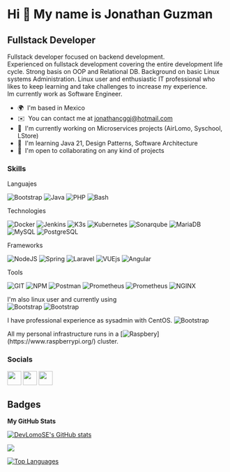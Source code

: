 Hi 👋 My name is Jonathan Guzman
================================
Fullstack Developer
-------------------
Fullstack developer focused on backend development.\
Experienced on fullstack development covering the entire development life cycle. Strong basis on OOP and Relational DB. Background on basic Linux systems Administration. Linux user and enthusiastic IT professional who likes to keep learning and take challenges to increase my experience.\
Im currently work as Software Engineer.
* 🌍  I'm based in Mexico
* ✉️  You can contact me at [jonathancggj@hotmail.com](mailto:jonathancggj@hotmail.com)
* 🚀  I'm currently working on Microservices projects (AirLomo, Syschool, LStore)
* 🧠  I'm learning Java 21, Design Patterns, Software Architecture
* 🤝  I'm open to collaborating on any kind of projects

### Skills

Languajes
<p>
    <img alt="Bootstrap" src="https://img.shields.io/badge/Javascript-F7DF1E?style=flat&logo=javascript&logoColor=black" />
    <img alt="Java" src="https://img.shields.io/badge/Java-007396?style=flat-square&logo=java&logoColor=white" />
    <img alt="PHP" src="https://img.shields.io/badge/PHP-777BB4?style=flat&logo=php&logoColor=white" />
    <img alt="Bash" src="https://img.shields.io/badge/Bash-4EAA25?style=flat&logo=gnubash&logoColor=white" />
</p>

Technologies
<p>
    <img alt="Docker" src="https://img.shields.io/badge/Docker-2496ED?style=flat&logo=Docker&logoColor=white" />
    <img alt="Jenkins" src="https://img.shields.io/badge/Jenkins-D24939?style=flat&logo=Jenkins&logoColor=white" />
    <img alt="K3s" src="https://img.shields.io/badge/K3s-FFC61C?style=flat&logo=k3s&logoColor=black" />
    <img alt="Kubernetes" src="https://img.shields.io/badge/Kubernetes-326CE5?style=flat&logo=kubernetes&logoColor=white" />
    <img alt="Sonarqube" src="https://img.shields.io/badge/SonarQube-4E9BCD?style=flat&logo=sonarqube&logoColor=white" />
    <img alt="MariaDB" src="https://img.shields.io/badge/MariaDB-003545?style=flat&logo=mariadb&logoColor=white" />
    <img alt="MySQL" src="https://img.shields.io/badge/MySQL-4479A1?style=flat&logo=mysql&logoColor=white" />
    <img alt="PostgreSQL" src="https://img.shields.io/badge/PostgreSQL-4169E1?style=flat&logo=postgresql&logoColor=white" />
</p>

Frameworks
<p>
    <img alt="NodeJS" src="https://img.shields.io/badge/Node.js-339933?style=flat&logo=node.js&logoColor=white" />
    <img alt="Spring" src="https://img.shields.io/badge/Spring-6DB33F?style=flat&logo=spring&logoColor=white" />
    <img alt="Laravel" src="https://img.shields.io/badge/Laravel-CB3837?style=flat&logo=laravel&logoColor=white" />
    <img alt="VUEjs" src="https://img.shields.io/badge/VueJS-4fc08dy?style=flat&logo=vue.js&logoColor=white" />
    <img alt="Angular" src="https://img.shields.io/badge/Angular-DD0031?style=flat&logo=angular&logoColor=white" />
</p>

Tools
<p>
    <img alt="GIT" src="https://img.shields.io/badge/Git-orange?style=flat&logo=git&logoColor=white" />
    <img alt="NPM" src="https://img.shields.io/badge/NPM-CB3837?style=flat&logo=npm&logoColor=white" />
    <img alt="Postman" src="https://img.shields.io/badge/Postman-FF6C37?style=flat&logo=postman&logoColor=white" />
    <img alt="Prometheus" src="https://img.shields.io/badge/Prometheus-E6522C?style=flat&logo=prometheus&logoColor=white" />
    <img alt="Prometheus" src="https://img.shields.io/badge/Grafana-F46800?style=flat&logo=grafana&logoColor=white" />
    <img alt="NGINX" src="https://img.shields.io/badge/NGNIX-009639?style=flat&logo=nginx&logoColor=white" />
</p>

I'm also linux user and currently using
<br/>
<img alt="Bootstrap" src="https://img.shields.io/badge/openSUSE-73BA25?style=plastic&logo=opensuse&logoColor=white" />
<img alt="Bootstrap" src="https://img.shields.io/badge/Pop_OS-48B9C7?style=plastic&logo=pop!_os&logoColor=white" style="display: inline-block"/>
<br/>

I have professional experience as sysadmin with CentOS.
<img alt="Bootstrap" src="https://img.shields.io/badge/CentOS-262577?style=plastic&logo=centos&logoColor=white" style="display: inline-block"/>
<br/>

All my personal infrastructure runs in a [![Raspbery](https://img.shields.io/badge/Raspberry%20Pi-A22846?style=plastic&logo=raspberry%20pi&logoColor=white")](https://www.raspberrypi.org/)
cluster.
<br/>

### Socials
<p align="left"> <a href="https://www.dev.to/devlomose" target="_blank" rel="noreferrer"><img src="https://raw.githubusercontent.com/danielcranney/readme-generator/main/public/icons/socials/devdotto.svg" width="32" height="32" /></a> <a href="https://www.github.com/DevLomoSE" target="_blank" rel="noreferrer"><img src="https://raw.githubusercontent.com/danielcranney/readme-generator/main/public/icons/socials/github.svg" width="32" height="32" /></a> <a href="https://www.linkedin.com/in/jonathan-old/" target="_blank" rel="noreferrer"><img src="https://raw.githubusercontent.com/danielcranney/readme-generator/main/public/icons/socials/linkedin.svg" width="32" height="32" /></a></p>

## Badges

<b>My GitHub Stats</b>

<a href="http://www.github.com/DevLomoSE"><img src="https://github-readme-stats.vercel.app/api?username=DevLomoSE&show_icons=true&hide=&count_private=true&title_color=a855f7&text_color=ffffff&icon_color=ec4899&bg_color=1c1917&hide_border=true&show_icons=true" alt="DevLomoSE's GitHub stats" /></a>

<a href="http://www.github.com/DevLomoSE"><img src="https://github-readme-streak-stats.herokuapp.com/?user=DevLomoSE&stroke=ffffff&background=1c1917&ring=a855f7&fire=a855f7&currStreakNum=ffffff&currStreakLabel=a855f7&sideNums=ffffff&sideLabels=ffffff&dates=ffffff&hide_border=true" /></a>

<a href="https://github.com/DevLomoSE" align="left"><img src="https://github-readme-stats.vercel.app/api/top-langs/?username=DevLomoSE&langs_count=10&title_color=a855f7&text_color=ffffff&icon_color=ec4899&bg_color=1c1917&hide_border=true&locale=en&custom_title=Top%20%Languages" alt="Top Languages" /></a>

<!--
**DevLomoSE/DevLomoSE** is a ✨ _special_ ✨ repository because its `README.md` (this file) appears on your GitHub profile.

Here are some ideas to get you started:

- 🔭 I’m currently working on ...
- 🌱 I’m currently learning ...
- 👯 I’m looking to collaborate on ...
- 🤔 I’m looking for help with ...
- 💬 Ask me about ...
- 📫 How to reach me: ...
- 😄 Pronouns: ...
- ⚡ Fun fact: ...
-->
